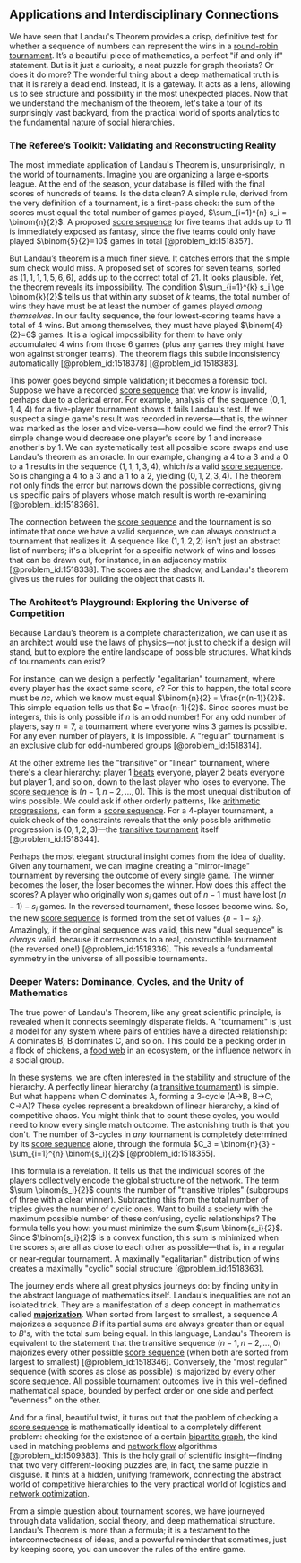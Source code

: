 ## Applications and Interdisciplinary Connections

We have seen that Landau's Theorem provides a crisp, definitive test for whether a sequence of numbers can represent the wins in a [round-robin tournament](@article_id:267650). It’s a beautiful piece of mathematics, a perfect "if and only if" statement. But is it just a curiosity, a neat puzzle for graph theorists? Or does it do more? The wonderful thing about a deep mathematical truth is that it is rarely a dead end. Instead, it is a gateway. It acts as a lens, allowing us to see structure and possibility in the most unexpected places. Now that we understand the mechanism of the theorem, let's take a tour of its surprisingly vast backyard, from the practical world of sports analytics to the fundamental nature of social hierarchies.

### The Referee’s Toolkit: Validating and Reconstructing Reality

The most immediate application of Landau's Theorem is, unsurprisingly, in the world of tournaments. Imagine you are organizing a large e-sports league. At the end of the season, your database is filled with the final scores of hundreds of teams. Is the data clean? A simple rule, derived from the very definition of a tournament, is a first-pass check: the sum of the scores must equal the total number of games played, $\sum_{i=1}^{n} s_i = \binom{n}{2}$. A proposed [score sequence](@article_id:272194) for five teams that adds up to 11 is immediately exposed as fantasy, since the five teams could only have played $\binom{5}{2}=10$ games in total [@problem_id:1518357].

But Landau’s theorem is a much finer sieve. It catches errors that the simple sum check would miss. A proposed set of scores for seven teams, sorted as $(1, 1, 1, 1, 5, 6, 6)$, adds up to the correct total of 21. It looks plausible. Yet, the theorem reveals its impossibility. The condition $\sum_{i=1}^{k} s_i \ge \binom{k}{2}$ tells us that within any subset of $k$ teams, the total number of wins they have must be at least the number of games played *among themselves*. In our faulty sequence, the four lowest-scoring teams have a total of 4 wins. But among themselves, they must have played $\binom{4}{2}=6$ games. It is a logical impossibility for them to have only accumulated 4 wins from those 6 games (plus any games they might have won against stronger teams). The theorem flags this subtle inconsistency automatically [@problem_id:1518378] [@problem_id:1518383].

This power goes beyond simple validation; it becomes a forensic tool. Suppose we have a recorded [score sequence](@article_id:272194) that we *know* is invalid, perhaps due to a clerical error. For example, analysis of the sequence $(0, 1, 1, 4, 4)$ for a five-player tournament shows it fails Landau's test. If we suspect a single game's result was recorded in reverse—that is, the winner was marked as the loser and vice-versa—how could we find the error? This simple change would decrease one player's score by 1 and increase another's by 1. We can systematically test all possible score swaps and use Landau's theorem as an oracle. In our example, changing a 4 to a 3 and a 0 to a 1 results in the sequence $(1, 1, 1, 3, 4)$, which *is* a valid [score sequence](@article_id:272194). So is changing a 4 to a 3 and a 1 to a 2, yielding $(0, 1, 2, 3, 4)$. The theorem not only finds the error but narrows down the possible corrections, giving us specific pairs of players whose match result is worth re-examining [@problem_id:1518366].

The connection between the [score sequence](@article_id:272194) and the tournament is so intimate that once we have a valid sequence, we can always construct a tournament that realizes it. A sequence like $(1, 1, 2, 2)$ isn't just an abstract list of numbers; it's a blueprint for a specific network of wins and losses that can be drawn out, for instance, in an adjacency matrix [@problem_id:1518338]. The scores are the shadow, and Landau's theorem gives us the rules for building the object that casts it.

### The Architect’s Playground: Exploring the Universe of Competition

Because Landau’s theorem is a complete characterization, we can use it as an architect would use the laws of physics—not just to check if a design will stand, but to explore the entire landscape of possible structures. What kinds of tournaments can exist?

For instance, can we design a perfectly "egalitarian" tournament, where every player has the exact same score, $c$? For this to happen, the total score must be $nc$, which we know must equal $\binom{n}{2} = \frac{n(n-1)}{2}$. This simple equation tells us that $c = \frac{n-1}{2}$. Since scores must be integers, this is only possible if $n$ is an odd number! For any odd number of players, say $n=7$, a tournament where everyone wins 3 games is possible. For any even number of players, it is impossible. A "regular" tournament is an exclusive club for odd-numbered groups [@problem_id:1518314].

At the other extreme lies the "transitive" or "linear" tournament, where there's a clear hierarchy: player 1 [beats](@article_id:191434) everyone, player 2 beats everyone but player 1, and so on, down to the last player who loses to everyone. The [score sequence](@article_id:272194) is $(n-1, n-2, \dots, 0)$. This is the most unequal distribution of wins possible. We could ask if other orderly patterns, like [arithmetic progressions](@article_id:191648), can form a [score sequence](@article_id:272194). For a 4-player tournament, a quick check of the constraints reveals that the only possible arithmetic progression is $(0, 1, 2, 3)$—the [transitive tournament](@article_id:266992) itself [@problem_id:1518344].

Perhaps the most elegant structural insight comes from the idea of duality. Given any tournament, we can imagine creating a "mirror-image" tournament by reversing the outcome of every single game. The winner becomes the loser, the loser becomes the winner. How does this affect the scores? A player who originally won $s_i$ games out of $n-1$ must have lost $(n-1) - s_i$ games. In the reversed tournament, these losses become wins. So, the new [score sequence](@article_id:272194) is formed from the set of values $\{n-1-s_i\}$. Amazingly, if the original sequence was valid, this new "dual sequence" is *always* valid, because it corresponds to a real, constructible tournament (the reversed one!) [@problem_id:1518336]. This reveals a fundamental symmetry in the universe of all possible tournaments.

### Deeper Waters: Dominance, Cycles, and the Unity of Mathematics

The true power of Landau's Theorem, like any great scientific principle, is revealed when it connects seemingly disparate fields. A "tournament" is just a model for any system where pairs of entities have a directed relationship: A dominates B, B dominates C, and so on. This could be a pecking order in a flock of chickens, a [food web](@article_id:139938) in an ecosystem, or the influence network in a social group.

In these systems, we are often interested in the stability and structure of the hierarchy. A perfectly linear hierarchy (a [transitive tournament](@article_id:266992)) is simple. But what happens when C dominates A, forming a 3-cycle (A→B, B→C, C→A)? These cycles represent a breakdown of linear hierarchy, a kind of competitive chaos. You might think that to count these cycles, you would need to know every single match outcome. The astonishing truth is that you don't. The number of 3-cycles in *any* tournament is completely determined by its [score sequence](@article_id:272194) alone, through the formula $C_3 = \binom{n}{3} - \sum_{i=1}^{n} \binom{s_i}{2}$ [@problem_id:1518355].

This formula is a revelation. It tells us that the individual scores of the players collectively encode the global structure of the network. The term $\sum \binom{s_i}{2}$ counts the number of "transitive triples" (subgroups of three with a clear winner). Subtracting this from the total number of triples gives the number of cyclic ones. Want to build a society with the maximum possible number of these confusing, cyclic relationships? The formula tells you how: you must minimize the sum $\sum \binom{s_i}{2}$. Since $\binom{s_i}{2}$ is a convex function, this sum is minimized when the scores $s_i$ are all as close to each other as possible—that is, in a regular or near-regular tournament. A maximally "egalitarian" distribution of wins creates a maximally "cyclic" social structure [@problem_id:1518363].

The journey ends where all great physics journeys do: by finding unity in the abstract language of mathematics itself. Landau's inequalities are not an isolated trick. They are a manifestation of a deep concept in mathematics called **[majorization](@article_id:146856)**. When sorted from largest to smallest, a sequence $A$ majorizes a sequence $B$ if its partial sums are always greater than or equal to $B$'s, with the total sum being equal. In this language, Landau's Theorem is equivalent to the statement that the transitive sequence $(n-1, n-2, \dots, 0)$ majorizes every other possible [score sequence](@article_id:272194) (when both are sorted from largest to smallest) [@problem_id:1518346]. Conversely, the "most regular" sequence (with scores as close as possible) is majorized by every other [score sequence](@article_id:272194). All possible tournament outcomes live in this well-defined mathematical space, bounded by perfect order on one side and perfect "evenness" on the other.

And for a final, beautiful twist, it turns out that the problem of checking a [score sequence](@article_id:272194) is mathematically identical to a completely different problem: checking for the existence of a certain [bipartite graph](@article_id:153453), the kind used in matching problems and [network flow](@article_id:270965) algorithms [@problem_id:1509383]. This is the holy grail of scientific insight—finding that two very different-looking puzzles are, in fact, the same puzzle in disguise. It hints at a hidden, unifying framework, connecting the abstract world of competitive hierarchies to the very practical world of logistics and [network optimization](@article_id:266121).

From a simple question about tournament scores, we have journeyed through data validation, social theory, and deep mathematical structure. Landau's Theorem is more than a formula; it is a testament to the interconnectedness of ideas, and a powerful reminder that sometimes, just by keeping score, you can uncover the rules of the entire game.
